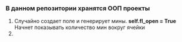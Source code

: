 ### В данном репозитории хранятся ООП проекты

1. Случайно создает поле и генерирует мины. **self.fl_open = True** Начнет показывать количество мин вокруг ячейки
2.
